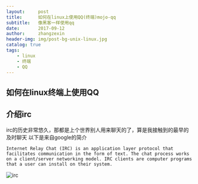 ```yaml
---
layout:     post
title:      如何在linux上使用QQ(终端)mojo-qq
subtitle:   像黑客一样使用qq
date:       2017-09-12
author:     zhangzexin
header-img: img/post-bg-unix-linux.jpg
catalog: true
tags:
	- linux
	- 终端
	- QQ
---
```

## 如何在linux终端上使用QQ
## 介绍irc
irc的历史非常悠久，那都是上个世界别人用来聊天的了，算是我接触到的最早的及时聊天
以下是来自google的简介
```
Internet Relay Chat (IRC) is an application layer protocol that facilitates communication in the form of text. The chat process works on a client/server networking model. IRC clients are computer programs that a user can install on their system.
```
![irc](http://img.blog.csdn.net/20170911234500188?watermark/2/text/aHR0cDovL2Jsb2cuY3Nkbi5uZXQvVm9pZEsy/font/5a6L5L2T/fontsize/400/fill/I0JBQkFCMA==/dissolve/70/gravity/SouthEast)

